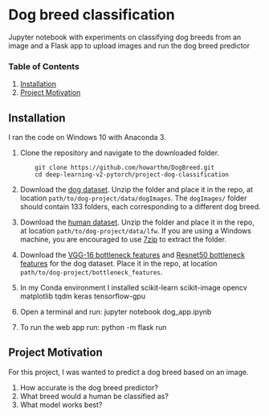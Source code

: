 # Dog breed classification
Jupyter notebook with experiments on classifying dog breeds from an image and
a Flask app to upload images and run the dog breed predictor

### Table of Contents

1. [Installation](#installation)
2. [Project Motivation](#motivation)

## Installation <a name="installation"></a>

I ran the code on Windows 10 with Anaconda 3.

1. Clone the repository and navigate to the downloaded folder.
	
	```	
		git clone https://github.com/howarthm/DogBreed.git
		cd deep-learning-v2-pytorch/project-dog-classification
	```
2. Download the [dog dataset](https://s3-us-west-1.amazonaws.com/udacity-aind/dog-project/dogImages.zip).  Unzip the folder and place it in the repo, at location `path/to/dog-project/data/dogImages`.  The `dogImages/` folder should contain 133 folders, each corresponding to a different dog breed.
3. Download the [human dataset](http://vis-www.cs.umass.edu/lfw/lfw.tgz).  Unzip the folder and place it in the repo, at location `path/to/dog-project/data/lfw`.  If you are using a Windows machine, you are encouraged to use [7zip](http://www.7-zip.org/) to extract the folder. 
4. Download the [VGG-16 bottleneck features](https://s3-us-west-1.amazonaws.com/udacity-aind/dog-project/DogVGG16Data.npz) and [Resnet50 bottleneck features](https://s3-us-west-1.amazonaws.com/udacity-aind/dog-project/DogResnet50Data.npz) for the dog dataset.  Place it in the repo, at location `path/to/dog-project/bottleneck_features`.
5. In my Conda environment I installed
  scikit-learn
  scikit-image
  opencv
  matplotlib
  tqdm
  keras
  tensorflow-gpu
6.  Open a terminal and run: jupyter notebook dog_app.ipynb
7.  To run the web app run:  python -m flask run


## Project Motivation<a name="motivation"></a>

For this project, I was wanted to predict a dog breed based on an image.

1. How accurate is the dog breed predictor?
2. What breed would a human be classified as?
3. What model works best?
